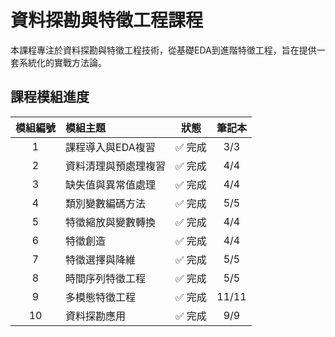 # 資料探勘與特徵工程課程

本課程專注於資料探勘與特徵工程技術，從基礎EDA到進階特徵工程，旨在提供一套系統化的實戰方法論。

## 課程模組進度

| 模組編號 | 模組主題 | 狀態 | 筆記本 |
|:---:|:---|:---:|:---:|
| 1 | 課程導入與EDA複習 | ✅ 完成 | 3/3 |
| 2 | 資料清理與預處理複習 | ✅ 完成 | 4/4 |
| 3 | 缺失值與異常值處理 | ✅ 完成 | 4/4 |
| 4 | 類別變數編碼方法 | ✅ 完成 | 5/5 |
| 5 | 特徵縮放與變數轉換 | ✅ 完成 | 4/4 |
| 6 | 特徵創造 | ✅ 完成 | 4/4 |
| 7 | 特徵選擇與降維 | ✅ 完成 | 5/5 |
| 8 | 時間序列特徵工程 | ✅ 完成 | 5/5 |
| 9 | 多模態特徵工程 | ✅ 完成 | 11/11 |
| 10 | 資料探勘應用 | ✅ 完成 | 9/9 |